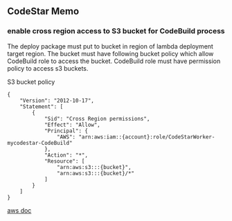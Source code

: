 ## CodeStar Memo

### enable cross region access to S3 bucket for CodeBuild process

The deploy package must put to bucket in region of lambda deployment target region.
The bucket must have following bucket policy which allow CodeBuild role to access the bucket.
CodeBuild role must have permission policy to access s3 buckets.

S3 bucket policy
~~~
{
    "Version": "2012-10-17",
    "Statement": [
        {
            "Sid": "Cross Region permissions",
            "Effect": "Allow",
            "Principal": {
                "AWS": "arn:aws:iam::{account}:role/CodeStarWorker-mycodestar-CodeBuild"
            },
            "Action": "*",
            "Resource": [
                "arn:aws:s3:::{bucket}",
                "arn:aws:s3:::{bucket}/*"
            ]
        }
    ]
}
~~~
[aws doc](https://docs.aws.amazon.com/ja_jp/AmazonS3/latest/dev/example-walkthroughs-managing-access-example2.html)






